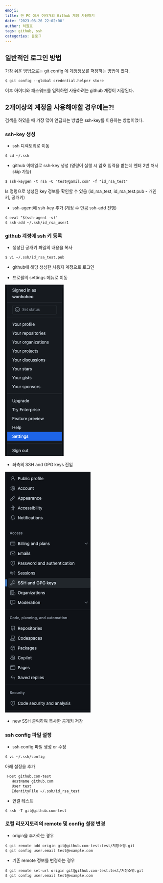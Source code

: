 ```yaml
---
emoji:
title: 한 PC 에서 여러개의 Github 계정 사용하기
date: '2023-03-26 22:02:00'
author: 허원호
tags: github, ssh
categories: 블로그
---
```


## 일반적인 로그인 방법

가장 쉬운 방법으로는 git config 에 계정정보를 저장하는 방법이 있다.

```
$ git config --global credential.helper store
```

이후 아이디와 패스워드를 입력하면 사용하려는 github 계정이 저장된다.

## 2개이상의 계정을 사용해야할 경우에는?!

검색을 하였을 때 가장 많이 언급되는 방법은 ssh-key를 이용하는 방법이었다.

### ssh-key 생성

- ssh 디렉토리로 이동

```
$ cd ~/.ssh
```

- github 이메일로 ssh-key 생성
  (명령어 실행 시 암호 입력을 받는데 엔터 2번 쳐서 skip 가능)

```
$ ssh-keygen -t rsa -C "test@gamil.com" -f "id_rsa_test"
```

ls 명령으로 생성된 key 정보를 확인할 수 있음
(id_rsa_test, id_rsa_test.pub - 개인키, 공개키)

- ssh-agent에 ssh-key 추가 (계정 수 만큼 ssh-add 진행)

```
$ eval "$(ssh-agent -s)"
$ ssh-add ~/.ssh/id_rsa_user1
```

### github 계정에 ssh 키 등록

- 생성된 공개키 파일의 내용을 복사

```
$ vi ~/.ssh/id_rsa_test.pub
```

- github에 해당 생성한 사용자 계정으로 로그인

- 프로필의 settings 메뉴로 이동

![settings.png](settings.png)

- 좌측의 SSH and GPG keys 진입

![ssh-menu.png](ssh-menu.png)

- new SSH 클릭하여 복사한 공개키 저장

### ssh config 파일 설정

- ssh config 파일 생성 or 수정

```
$ vi ~/.ssh/config
```

아래 설정을 추가

```
 Host github.com-test
   HostName github.com
   User test
   IdentityFile ~/.ssh/id_rsa_test
```

- 연결 테스트

```
$ ssh -T git@github.com-test
```

### 로컬 리포지토리의 remote 및 config 설정 변경

- origin을 추가하는 경우

```
$ git remote add origin git@github.com-test:test/저장소명.git
$ git config user.email test@example.com
```

- 기존 remote 정보를 변경하는 경우

```
$ git remote set-url origin git@github.com-test:test/저장소명.git
$ git config user.email test@example.com
```

